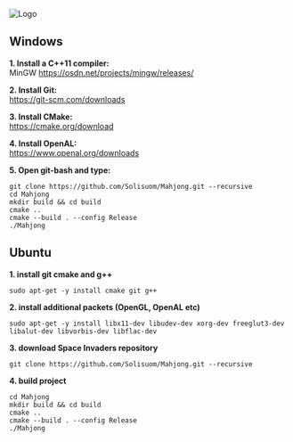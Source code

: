 ![Logo](https://github.com//Solisuom/Mahjong/blob/master/resources/Screenshots/Logo.png?raw=true)


## Windows
**1. Install a C++11 compiler:**  
MinGW https://osdn.net/projects/mingw/releases/

**2. Install Git:**  
	https://git-scm.com/downloads

**3. Install CMake:**  
	https://cmake.org/download

**4. Install OpenAL:**  
	https://www.openal.org/downloads

**5. Open git-bash and type:**  
```console
git clone https://github.com/Solisuom/Mahjong.git --recursive
cd Mahjong 
mkdir build && cd build
cmake ..
cmake --build . --config Release
./Mahjong
```

## Ubuntu
**1. install git cmake and g++**
```console
sudo apt-get -y install cmake git g++ 
```

**2. install additional packets (OpenGL, OpenAL etc)**
```console
sudo apt-get -y install libx11-dev libudev-dev xorg-dev freeglut3-dev libalut-dev libvorbis-dev libflac-dev
```

**3. download Space Invaders repository**
```console
git clone https://github.com/Solisuom/Mahjong.git --recursive
```

**4. build project** 
```console
cd Mahjong
mkdir build && cd build
cmake ..
cmake --build . --config Release
./Mahjong
```
